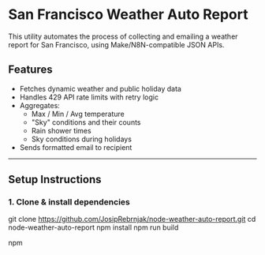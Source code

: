 # San Francisco Weather Auto Report

This utility automates the process of collecting and emailing a weather report for San Francisco, using Make/N8N-compatible JSON APIs.

## Features

- Fetches dynamic weather and public holiday data
- Handles 429 API rate limits with retry logic
- Aggregates:
  - Max / Min / Avg temperature
  - "Sky" conditions and their counts
  - Rain shower times
  - Sky conditions during holidays
- Sends formatted email to recipient

---

##  Setup Instructions

### 1. Clone & install dependencies

git clone https://github.com/JosipRebrnjak/node-weather-auto-report.git
cd node-weather-auto-report
npm install
npm run build

npm 
